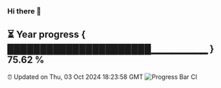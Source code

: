 ### Hi there 👋
⏳ Year progress { ██████████████████████▁▁▁▁▁▁▁▁ } 75.62 %
---
⏰ Updated on Thu, 03 Oct 2024 18:23:58 GMT
![Progress Bar CI](https://github.com/liununu/liununu/workflows/Progress%20Bar%20CI/badge.svg)
